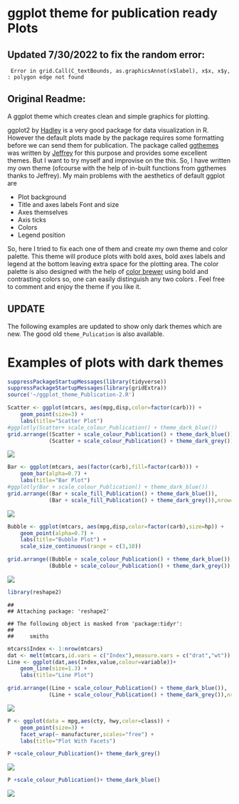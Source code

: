# ggplot theme for publication ready Plots

## Updated 7/30/2022 to fix the random error: 
` Error in grid.Call(C_textBounds, as.graphicsAnnot(x$label), x$x, x$y,  : polygon edge not found`

## Original Readme:
A ggplot theme which creates clean and simple graphics for plotting.

ggplot2 by [Hadley](https://github.com/hadley) is a very good package for data visualization in R. However the default plots made by the package requires some formatting before we can send them for publication. The package called [ggthemes](https://github.com/jrnold/ggthemes) was written by [Jeffrey](https://github.com/jrnold) for this purpose and provides some excellent themes. But I want to try myself and improvise on the this. So, I have written my own theme (ofcourse with the help of in-built functions from ggthemes thanks to Jeffrey). My main problems with the aesthetics of default ggplot are

* Plot background
* Title and axes labels Font and size
* Axes themselves
* Axis ticks
* Colors
* Legend position

So, here I tried to fix each one of them and create my own theme and color palette. This theme will produce plots with bold axes, bold axes labels and legend at the bottom leaving extra space for the plotting area. The color palette is also designed with the help of [color brewer](http://colorbrewer2.org/) using bold and contrasting colors so, one can easily distinguish any two colors . Feel free to comment and enjoy the theme if you like it.

## UPDATE

The following examples are updated to show only dark themes which are new. The good old `theme_Pulication` is also available.

# Examples of plots with dark themes


```r
suppressPackageStartupMessages(library(tidyverse))
suppressPackageStartupMessages(library(gridExtra))
source('~/ggplot_theme_Publication-2.R')
```


```r
Scatter <- ggplot(mtcars, aes(mpg,disp,color=factor(carb))) + 
    geom_point(size=3) + 
    labs(title="Scatter Plot")
#ggplotly(Scatter+ scale_colour_Publication() + theme_dark_blue())
grid.arrange((Scatter + scale_colour_Publication() + theme_dark_blue()),
             (Scatter + scale_colour_Publication() + theme_dark_grey()),nrow=1)
```

![](Theme_dark_demo_files/figure-html/unnamed-chunk-2-1.png)<!-- -->


```r
Bar <- ggplot(mtcars, aes(factor(carb),fill=factor(carb))) + 
    geom_bar(alpha=0.7) + 
    labs(title="Bar Plot")
#ggplotly(Bar + scale_colour_Publication() + theme_dark_blue())
grid.arrange((Bar + scale_fill_Publication() + theme_dark_blue()),
             (Bar + scale_fill_Publication() + theme_dark_grey()),nrow=1)
```

![](Theme_dark_demo_files/figure-html/unnamed-chunk-3-1.png)<!-- -->


```r
Bubble <- ggplot(mtcars, aes(mpg,disp,color=factor(carb),size=hp)) + 
    geom_point(alpha=0.7) + 
    labs(title="Bubble Plot") + 
    scale_size_continuous(range = c(3,10))

grid.arrange((Bubble + scale_colour_Publication() + theme_dark_blue()),
             (Bubble + scale_colour_Publication() + theme_dark_grey()),nrow=1)
```

![](Theme_dark_demo_files/figure-html/unnamed-chunk-4-1.png)<!-- -->


```r
library(reshape2)
```

```
## 
## Attaching package: 'reshape2'
```

```
## The following object is masked from 'package:tidyr':
## 
##     smiths
```

```r
mtcars$Index <- 1:nrow(mtcars)
dat <- melt(mtcars,id.vars = c("Index"),measure.vars = c("drat","wt"))
Line <- ggplot(dat,aes(Index,value,colour=variable))+
    geom_line(size=1.3) + 
    labs(title="Line Plot") 

grid.arrange((Line + scale_colour_Publication() + theme_dark_blue()),
             (Line + scale_colour_Publication() + theme_dark_grey()),nrow=1)
```

![](Theme_dark_demo_files/figure-html/unnamed-chunk-5-1.png)<!-- -->


```r
P <- ggplot(data = mpg,aes(cty, hwy,color=class)) +
    geom_point(size=3) + 
    facet_wrap(~ manufacturer,scales="free") +
    labs(title="Plot With Facets")

P +scale_colour_Publication()+ theme_dark_grey()
```

![](Theme_dark_demo_files/figure-html/unnamed-chunk-6-1.png)<!-- -->

```r
P +scale_colour_Publication()+ theme_dark_blue()
```

![](Theme_dark_demo_files/figure-html/unnamed-chunk-6-2.png)<!-- -->
